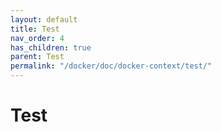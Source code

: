 ```yaml
---
layout: default
title: Test
nav_order: 4
has_children: true
parent: Test
permalink: "/docker/doc/docker-context/test/"
---
```


# Test
